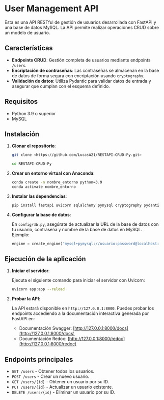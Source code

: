 # User Management API

Esta es una API RESTful de gestión de usuarios desarrollada con FastAPI y una base de datos MySQL. La API permite realizar operaciones CRUD sobre un modelo de usuario.

## Características

- **Endpoints CRUD**: Gestión completa de usuarios mediante endpoints `/users`.
- **Encriptación de contraseñas**: Las contraseñas se almacenan en la base de datos de forma segura con encriptación usando `cryptography`.
- **Validación de datos**: Utiliza Pydantic para validar datos de entrada y asegurar que cumplan con el esquema definido.

## Requisitos

- Python 3.9 o superior
- MySQL 

## Instalación

1. **Clonar el repositorio**:

    ```bash
    git clone <https://github.com/LucasA21/RESTAPI-CRUD-Py.git>
    
    cd RESTAPI-CRUD-Py
    ```

2. **Crear un entorno virtual con Anaconda**:

    ```bash
    conda create -n nombre_entorno python=3.9
    conda activate nombre_entorno
    ```

3. **Instalar las dependencias**:

    ```bash
    pip install fastapi uvicorn sqlalchemy pymysql cryptography pydantic
    ```

4. **Configurar la base de datos**:

    En `config/db.py`, asegúrate de actualizar la URL de la base de datos con tu usuario, contraseña y nombre de la base de datos en MySQL. Ejemplo:

    ```python
    engine = create_engine("mysql+pymysql://usuario:password@localhost:3306/storedb")
    ```

## Ejecución de la aplicación

1. **Iniciar el servidor**:

    Ejecuta el siguiente comando para iniciar el servidor con Uvicorn:

    ```bash
    uvicorn app:app --reload
    ```

2. **Probar la API**:

    La API estará disponible en `http://127.0.0.1:8000`. Puedes probar los endpoints accediendo a la documentación interactiva generada por FastAPI en:

    - Documentación Swagger: [http://127.0.0.1:8000/docs](http://127.0.0.1:8000/docs)
    - Documentación Redoc: [http://127.0.0.1:8000/redoc](http://127.0.0.1:8000/redoc)

## Endpoints principales

- `GET /users` - Obtener todos los usuarios.
- `POST /users` - Crear un nuevo usuario.
- `GET /users/{id}` - Obtener un usuario por su ID.
- `PUT /users/{id}` - Actualizar un usuario existente.
- `DELETE /users/{id}` - Eliminar un usuario por su ID.

